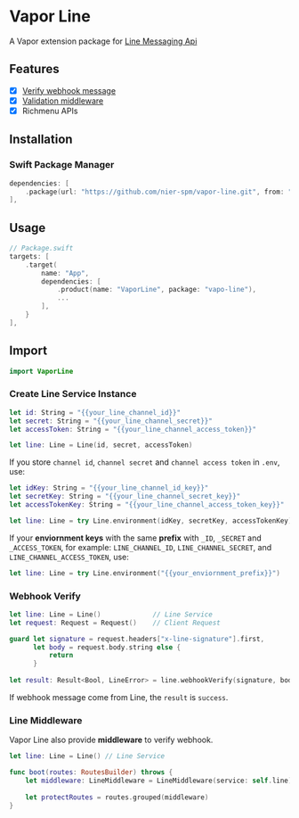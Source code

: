 # Vapor Line

A Vapor extension package for [Line Messaging Api](https://developers.line.biz/en/docs/messaging-api/)

## Features

- [x] [Verify webhook message](#webhook-verify)
- [x] [Validation middleware](#line-middleware)
- [x] Richmenu APIs

## Installation

### Swift Package Manager

```swift
dependencies: [
    .package(url: "https://github.com/nier-spm/vapor-line.git", from: "0.0.2")
],
```

## Usage

```swift
// Package.swift
targets: [
    .target(
        name: "App",
        dependencies: [
            .product(name: "VaporLine", package: "vapo-line"),
            ...
        ],
    }
],
```

## Import

```swift
import VaporLine
```

### Create Line Service Instance

```swift
let id: String = "{{your_line_channel_id}}"
let secret: String = "{{your_line_channel_secret}}"
let accessToken: String = "{{your_line_channel_access_token}}"

let line: Line = Line(id, secret, accessToken)
```

If you store `channel id`, `channel secret` and `channel access token` in `.env`, use: 

```swift
let idKey: String = "{{your_line_channel_id_key}}"
let secretKey: String = "{{your_line_channel_secret_key}}"
let accessTokenKey: String = "{{your_line_channel_access_token_key}}"

let line: Line = try Line.environment(idKey, secretKey, accessTokenKey)
```

If your **enviornment keys** with the same **prefix** with `_ID`, `_SECRET` and `_ACCESS_TOKEN`, for example: `LINE_CHANNEL_ID`, `LINE_CHANNEL_SECRET`, and `LINE_CHANNEL_ACCESS_TOKEN`, use: 

```swift
let line: Line = try Line.environment("{{your_enviornment_prefix}}")
```

### Webhook Verify

```swift
let line: Line = Line()             // Line Service
let request: Request = Request()    // Client Request

guard let signature = request.headers["x-line-signature"].first,
      let body = request.body.string else {
          return
      }
      
let result: Result<Bool, LineError> = line.webhookVerify(signature, body)
```

If webhook message come from Line, the `result` is `success`.

### Line Middleware

Vapor Line also provide **middleware** to verify webhook.

```swift
let line: Line = Line() // Line Service

func boot(routes: RoutesBuilder) throws {
    let middleware: LineMiddleware = LineMiddleware(service: self.line)
    
    let protectRoutes = routes.grouped(middleware)
}
```